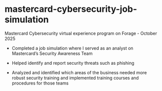# mastercard-cybersecurity-job-simulation
Mastercard Cybersecurity virtual experience program on Forage - October 2025

- Completed a job simulation where I served as an analyst on Mastercard’s Security Awareness Team 

- Helped identify and report security threats such as phishing 

- Analyzed and identified which areas of the business needed more robust security training and implemented training courses and procedures for those teams
